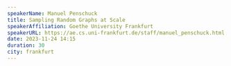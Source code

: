 ```yaml
---
speakerName: Manuel Penschuck
title: Sampling Random Graphs at Scale
speakerAffiliation: Goethe University Frankfurt
speakerURL: https://ae.cs.uni-frankfurt.de/staff/manuel_penschuck.html
date: 2023-11-24 14:15
duration: 30
city: frankfurt
---
```


